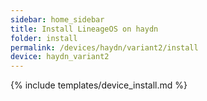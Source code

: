 ```yaml
---
sidebar: home_sidebar
title: Install LineageOS on haydn
folder: install
permalink: /devices/haydn/variant2/install
device: haydn_variant2
---
```

{% include templates/device_install.md %}
